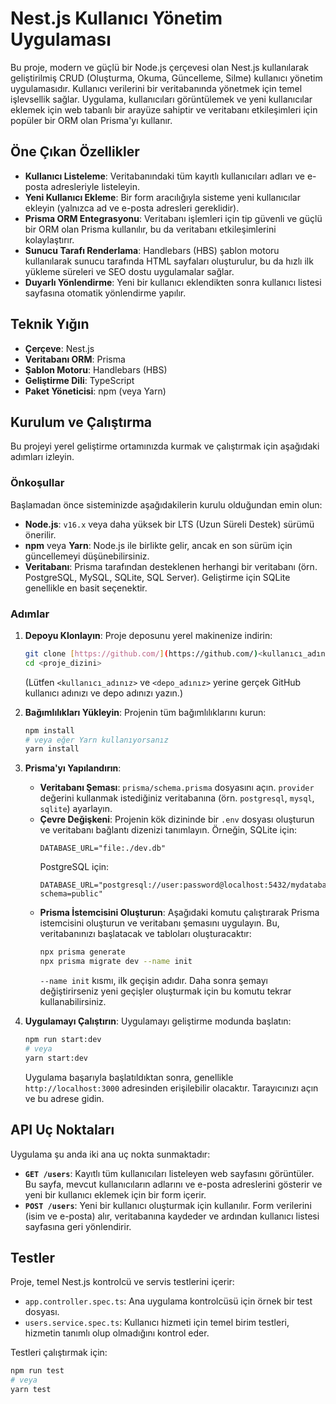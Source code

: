 # Nest.js Kullanıcı Yönetim Uygulaması

Bu proje, modern ve güçlü bir Node.js çerçevesi olan Nest.js kullanılarak geliştirilmiş CRUD (Oluşturma, Okuma, Güncelleme, Silme) kullanıcı yönetim uygulamasıdır. Kullanıcı verilerini bir veritabanında yönetmek için temel işlevsellik sağlar. Uygulama, kullanıcıları görüntülemek ve yeni kullanıcılar eklemek için web tabanlı bir arayüze sahiptir ve veritabanı etkileşimleri için popüler bir ORM olan Prisma'yı kullanır.

## Öne Çıkan Özellikler

-   **Kullanıcı Listeleme**: Veritabanındaki tüm kayıtlı kullanıcıları adları ve e-posta adresleriyle listeleyin.
-   **Yeni Kullanıcı Ekleme**: Bir form aracılığıyla sisteme yeni kullanıcılar ekleyin (yalnızca ad ve e-posta adresleri gereklidir).
-   **Prisma ORM Entegrasyonu**: Veritabanı işlemleri için tip güvenli ve güçlü bir ORM olan Prisma kullanılır, bu da veritabanı etkileşimlerini kolaylaştırır.
-   **Sunucu Tarafı Renderlama**: Handlebars (HBS) şablon motoru kullanılarak sunucu tarafında HTML sayfaları oluşturulur, bu da hızlı ilk yükleme süreleri ve SEO dostu uygulamalar sağlar.
-   **Duyarlı Yönlendirme**: Yeni bir kullanıcı eklendikten sonra kullanıcı listesi sayfasına otomatik yönlendirme yapılır.

## Teknik Yığın

-   **Çerçeve**: Nest.js
-   **Veritabanı ORM**: Prisma
-   **Şablon Motoru**: Handlebars (HBS)
-   **Geliştirme Dili**: TypeScript
-   **Paket Yöneticisi**: npm (veya Yarn)

## Kurulum ve Çalıştırma

Bu projeyi yerel geliştirme ortamınızda kurmak ve çalıştırmak için aşağıdaki adımları izleyin.

### Önkoşullar

Başlamadan önce sisteminizde aşağıdakilerin kurulu olduğundan emin olun:

-   **Node.js**: `v16.x` veya daha yüksek bir LTS (Uzun Süreli Destek) sürümü önerilir.
-   **npm** veya **Yarn**: Node.js ile birlikte gelir, ancak en son sürüm için güncellemeyi düşünebilirsiniz.
-   **Veritabanı**: Prisma tarafından desteklenen herhangi bir veritabanı (örn. PostgreSQL, MySQL, SQLite, SQL Server). Geliştirme için SQLite genellikle en basit seçenektir.

### Adımlar

1.  **Depoyu Klonlayın**: Proje deposunu yerel makinenize indirin:

    ```bash
    git clone [https://github.com/](https://github.com/)<kullanıcı_adınız>/<depo_adınız>.git
    cd <proje_dizini>
    ```
    (Lütfen `<kullanıcı_adınız>` ve `<depo_adınız>` yerine gerçek GitHub kullanıcı adınızı ve depo adınızı yazın.)

2.  **Bağımlılıkları Yükleyin**: Projenin tüm bağımlılıklarını kurun:

    ```bash
    npm install
    # veya eğer Yarn kullanıyorsanız
    yarn install
    ```

3.  **Prisma'yı Yapılandırın**:
    * **Veritabanı Şeması**: `prisma/schema.prisma` dosyasını açın. `provider` değerini kullanmak istediğiniz veritabanına (örn. `postgresql`, `mysql`, `sqlite`) ayarlayın.
    * **Çevre Değişkeni**: Projenin kök dizininde bir `.env` dosyası oluşturun ve veritabanı bağlantı dizenizi tanımlayın. Örneğin, SQLite için:
        ```env
        DATABASE_URL="file:./dev.db"
        ```
        PostgreSQL için:
        ```env
        DATABASE_URL="postgresql://user:password@localhost:5432/mydatabase?schema=public"
        ```
    * **Prisma İstemcisini Oluşturun**: Aşağıdaki komutu çalıştırarak Prisma istemcisini oluşturun ve veritabanı şemasını uygulayın. Bu, veritabanınızı başlatacak ve tabloları oluşturacaktır:
        ```bash
        npx prisma generate
        npx prisma migrate dev --name init
        ```
        `--name init` kısmı, ilk geçişin adıdır. Daha sonra şemayı değiştirirseniz yeni geçişler oluşturmak için bu komutu tekrar kullanabilirsiniz.

4.  **Uygulamayı Çalıştırın**: Uygulamayı geliştirme modunda başlatın:

    ```bash
    npm run start:dev
    # veya
    yarn start:dev
    ```
    Uygulama başarıyla başlatıldıktan sonra, genellikle `http://localhost:3000` adresinden erişilebilir olacaktır. Tarayıcınızı açın ve bu adrese gidin.



## API Uç Noktaları

Uygulama şu anda iki ana uç nokta sunmaktadır:

-   **`GET /users`**: Kayıtlı tüm kullanıcıları listeleyen web sayfasını görüntüler. Bu sayfa, mevcut kullanıcıların adlarını ve e-posta adreslerini gösterir ve yeni bir kullanıcı eklemek için bir form içerir.
-   **`POST /users`**: Yeni bir kullanıcı oluşturmak için kullanılır. Form verilerini (isim ve e-posta) alır, veritabanına kaydeder ve ardından kullanıcı listesi sayfasına geri yönlendirir.

## Testler

Proje, temel Nest.js kontrolcü ve servis testlerini içerir:

-   `app.controller.spec.ts`: Ana uygulama kontrolcüsü için örnek bir test dosyası.
-   `users.service.spec.ts`: Kullanıcı hizmeti için temel birim testleri, hizmetin tanımlı olup olmadığını kontrol eder.

Testleri çalıştırmak için:

```bash
npm run test
# veya
yarn test
